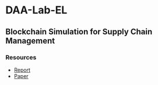 # DAA-Lab-EL

## Blockchain Simulation for Supply Chain Management

### Resources

* [Report](https://docs.google.com/document/d/1TbXtD4Vxm0laMvrq9k9AiWTNCxpPIjzoHwC1fIrAPUw/edit?usp=sharing)
* [Paper](https://www.overleaf.com/3348832666xdwwhvnczvvv#f60019)
